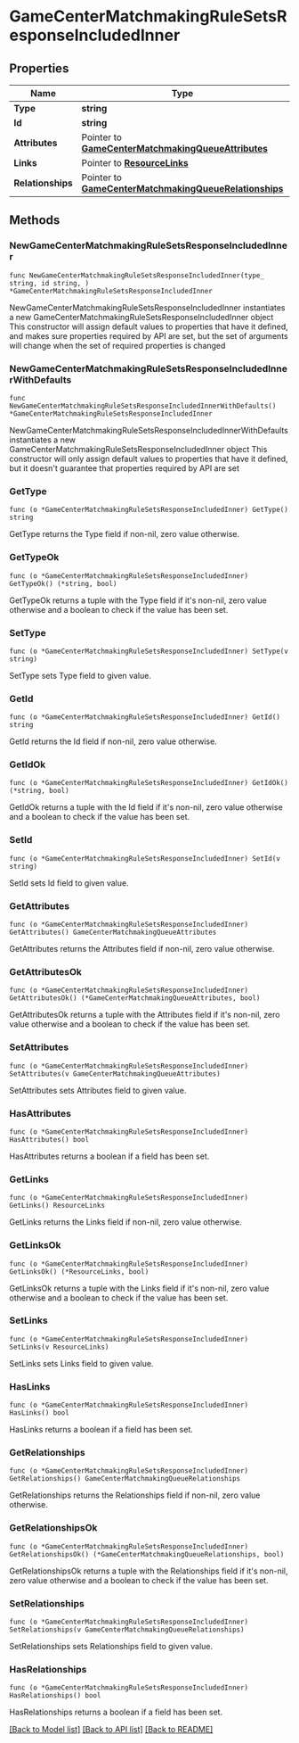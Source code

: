 # GameCenterMatchmakingRuleSetsResponseIncludedInner

## Properties

Name | Type | Description | Notes
------------ | ------------- | ------------- | -------------
**Type** | **string** |  | 
**Id** | **string** |  | 
**Attributes** | Pointer to [**GameCenterMatchmakingQueueAttributes**](GameCenterMatchmakingQueueAttributes.md) |  | [optional] 
**Links** | Pointer to [**ResourceLinks**](ResourceLinks.md) |  | [optional] 
**Relationships** | Pointer to [**GameCenterMatchmakingQueueRelationships**](GameCenterMatchmakingQueueRelationships.md) |  | [optional] 

## Methods

### NewGameCenterMatchmakingRuleSetsResponseIncludedInner

`func NewGameCenterMatchmakingRuleSetsResponseIncludedInner(type_ string, id string, ) *GameCenterMatchmakingRuleSetsResponseIncludedInner`

NewGameCenterMatchmakingRuleSetsResponseIncludedInner instantiates a new GameCenterMatchmakingRuleSetsResponseIncludedInner object
This constructor will assign default values to properties that have it defined,
and makes sure properties required by API are set, but the set of arguments
will change when the set of required properties is changed

### NewGameCenterMatchmakingRuleSetsResponseIncludedInnerWithDefaults

`func NewGameCenterMatchmakingRuleSetsResponseIncludedInnerWithDefaults() *GameCenterMatchmakingRuleSetsResponseIncludedInner`

NewGameCenterMatchmakingRuleSetsResponseIncludedInnerWithDefaults instantiates a new GameCenterMatchmakingRuleSetsResponseIncludedInner object
This constructor will only assign default values to properties that have it defined,
but it doesn't guarantee that properties required by API are set

### GetType

`func (o *GameCenterMatchmakingRuleSetsResponseIncludedInner) GetType() string`

GetType returns the Type field if non-nil, zero value otherwise.

### GetTypeOk

`func (o *GameCenterMatchmakingRuleSetsResponseIncludedInner) GetTypeOk() (*string, bool)`

GetTypeOk returns a tuple with the Type field if it's non-nil, zero value otherwise
and a boolean to check if the value has been set.

### SetType

`func (o *GameCenterMatchmakingRuleSetsResponseIncludedInner) SetType(v string)`

SetType sets Type field to given value.


### GetId

`func (o *GameCenterMatchmakingRuleSetsResponseIncludedInner) GetId() string`

GetId returns the Id field if non-nil, zero value otherwise.

### GetIdOk

`func (o *GameCenterMatchmakingRuleSetsResponseIncludedInner) GetIdOk() (*string, bool)`

GetIdOk returns a tuple with the Id field if it's non-nil, zero value otherwise
and a boolean to check if the value has been set.

### SetId

`func (o *GameCenterMatchmakingRuleSetsResponseIncludedInner) SetId(v string)`

SetId sets Id field to given value.


### GetAttributes

`func (o *GameCenterMatchmakingRuleSetsResponseIncludedInner) GetAttributes() GameCenterMatchmakingQueueAttributes`

GetAttributes returns the Attributes field if non-nil, zero value otherwise.

### GetAttributesOk

`func (o *GameCenterMatchmakingRuleSetsResponseIncludedInner) GetAttributesOk() (*GameCenterMatchmakingQueueAttributes, bool)`

GetAttributesOk returns a tuple with the Attributes field if it's non-nil, zero value otherwise
and a boolean to check if the value has been set.

### SetAttributes

`func (o *GameCenterMatchmakingRuleSetsResponseIncludedInner) SetAttributes(v GameCenterMatchmakingQueueAttributes)`

SetAttributes sets Attributes field to given value.

### HasAttributes

`func (o *GameCenterMatchmakingRuleSetsResponseIncludedInner) HasAttributes() bool`

HasAttributes returns a boolean if a field has been set.

### GetLinks

`func (o *GameCenterMatchmakingRuleSetsResponseIncludedInner) GetLinks() ResourceLinks`

GetLinks returns the Links field if non-nil, zero value otherwise.

### GetLinksOk

`func (o *GameCenterMatchmakingRuleSetsResponseIncludedInner) GetLinksOk() (*ResourceLinks, bool)`

GetLinksOk returns a tuple with the Links field if it's non-nil, zero value otherwise
and a boolean to check if the value has been set.

### SetLinks

`func (o *GameCenterMatchmakingRuleSetsResponseIncludedInner) SetLinks(v ResourceLinks)`

SetLinks sets Links field to given value.

### HasLinks

`func (o *GameCenterMatchmakingRuleSetsResponseIncludedInner) HasLinks() bool`

HasLinks returns a boolean if a field has been set.

### GetRelationships

`func (o *GameCenterMatchmakingRuleSetsResponseIncludedInner) GetRelationships() GameCenterMatchmakingQueueRelationships`

GetRelationships returns the Relationships field if non-nil, zero value otherwise.

### GetRelationshipsOk

`func (o *GameCenterMatchmakingRuleSetsResponseIncludedInner) GetRelationshipsOk() (*GameCenterMatchmakingQueueRelationships, bool)`

GetRelationshipsOk returns a tuple with the Relationships field if it's non-nil, zero value otherwise
and a boolean to check if the value has been set.

### SetRelationships

`func (o *GameCenterMatchmakingRuleSetsResponseIncludedInner) SetRelationships(v GameCenterMatchmakingQueueRelationships)`

SetRelationships sets Relationships field to given value.

### HasRelationships

`func (o *GameCenterMatchmakingRuleSetsResponseIncludedInner) HasRelationships() bool`

HasRelationships returns a boolean if a field has been set.


[[Back to Model list]](../README.md#documentation-for-models) [[Back to API list]](../README.md#documentation-for-api-endpoints) [[Back to README]](../README.md)


